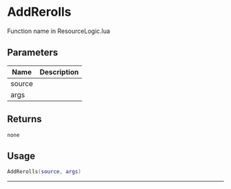 # AddRerolls

Function name in ResourceLogic.lua

## Parameters

| Name   | Description |
| ------ | ----------- |
| source |             |
| args   |             |

## Returns

`none`

## Usage

```lua
AddRerolls(source, args)
```

---
